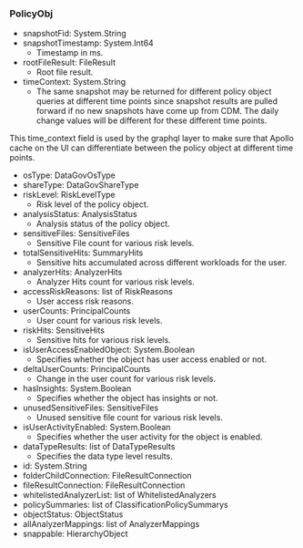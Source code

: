 ### PolicyObj
- snapshotFid: System.String
- snapshotTimestamp: System.Int64
  - Timestamp in ms.
- rootFileResult: FileResult
  - Root file result.
- timeContext: System.String
  - The same snapshot may be returned for different policy object queries at
 different time points since snapshot results are pulled forward if no new
 snapshots have come up from CDM. The daily change values will be
 different for these different time points.

 This time_context field is used by the graphql layer to make sure that
 Apollo cache on the UI can differentiate between the policy object at
 different time points.
- osType: DataGovOsType
- shareType: DataGovShareType
- riskLevel: RiskLevelType
  - Risk level of the policy object.
- analysisStatus: AnalysisStatus
  - Analysis status of the policy object.
- sensitiveFiles: SensitiveFiles
  - Sensitive File count for various risk levels.
- totalSensitiveHits: SummaryHits
  - Sensitive hits accumulated across different workloads for the user.
- analyzerHits: AnalyzerHits
  - Analyzer Hits count for various risk levels.
- accessRiskReasons: list of RiskReasons
  - User access risk reasons.
- userCounts: PrincipalCounts
  - User count for various risk levels.
- riskHits: SensitiveHits
  - Sensitive hits for various risk levels.
- isUserAccessEnabledObject: System.Boolean
  - Specifies whether the object has user access enabled or not.
- deltaUserCounts: PrincipalCounts
  - Change in the user count for various risk levels.
- hasInsights: System.Boolean
  - Specifies whether the object has insights or not.
- unusedSensitiveFiles: SensitiveFiles
  - Unused sensitive file count for various risk levels.
- isUserActivityEnabled: System.Boolean
  - Specifies whether the user activity for the object is enabled.
- dataTypeResults: list of DataTypeResults
  - Specifies the data type level results.
- id: System.String
- folderChildConnection: FileResultConnection
- fileResultConnection: FileResultConnection
- whitelistedAnalyzerList: list of WhitelistedAnalyzers
- policySummaries: list of ClassificationPolicySummarys
- objectStatus: ObjectStatus
- allAnalyzerMappings: list of AnalyzerMappings
- snappable: HierarchyObject

